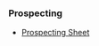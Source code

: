 ### Prospecting

* [Prospecting Sheet](https://docs.google.com/spreadsheets/d/1xHqtWYRVb-NzoBOH1Dfgdu7U89yt01l0U_dbsvCFMXI/edit#gid=761700108)
